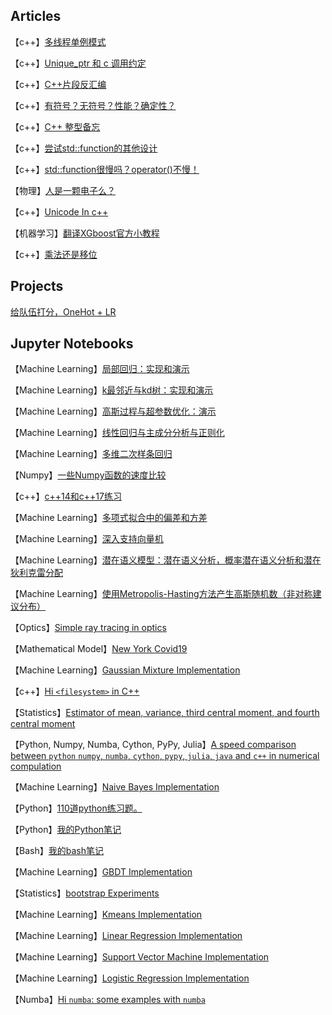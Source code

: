 ## Articles

【c++】[多线程单例模式](src/Singleton.md)

【c++】[Unique_ptr 和 c 调用约定](src/UniquePtrAndCdecl.md)

【c++】[C++片段反汇编](src/MyCompilerExplorerSnipets.html)

【c++】[有符号？无符号？性能？确定性？](src/UnsignedSigned.md)

【c++】[C++ 整型备忘](src/IntCpp.md)

【c++】[尝试std::function的其他设计](src/FunctionAnotherImpl.md)

【c++】[std::function很慢吗？operator()不慢！](src/StdFunctionCall.md)

【物理】[人是一颗电子么？](src/APersonAElectron.md)

【c++】[Unicode In c++](src/UnicodeInCpp.md)

【机器学习】[翻译XGboost官方小教程](src/XGBoostIntroduction.md)

【c++】[乘法还是移位](src/shift-or-multiply.md)

## Projects

[给队伍打分，OneHot + LR](https://github.com/lhprojects/TeamRank)

## Jupyter Notebooks


【Machine Learning】[局部回归：实现和演示](https://github.com/lhprojects/blog/blob/master/JupyterNotebooks/LocalRegression.ipynb)

【Machine Learning】[k最邻近与kd树：实现和演示](https://github.com/lhprojects/blog/blob/master/JupyterNotebooks/kNNAndKDTree.ipynb)

【Machine Learning】[高斯过程与超参数优化：演示](https://github.com/lhprojects/blog/blob/master/JupyterNotebooks/GaussianProcessAndHyperparameterTune.ipynb)

【Machine Learning】[线性回归与主成分分析与正则化](https://github.com/lhprojects/blog/blob/master/JupyterNotebooks/LinearRegressionAndPCA_Exp.ipynb)

【Machine Learning】[多维二次样条回归](https://github.com/lhprojects/blog/blob/master/JupyterNotebooks/SplineRegression.ipynb)

【Numpy】[一些Numpy函数的速度比较](https://github.com/lhprojects/blog/blob/master/JupyterNotebooks/NumpyBenchmarks.ipynb)

【c++】[c++14和c++17练习](https://github.com/lhprojects/blog/blob/master/JupyterNotebooks/cxx14Andcxx17Execise.ipynb)

【Machine Learning】[多项式拟合中的偏差和方差](https://github.com/lhprojects/blog/blob/master/JupyterNotebooks/BiasAndVarianceInPolyFit.ipynb)

【Machine Learning】[深入支持向量机](https://github.com/lhprojects/blog/blob/master/JupyterNotebooks/SVMInsight.ipynb)

【Machine Learning】[潜在语义模型：潜在语义分析，概率潜在语义分析和潜在狄利克雷分配](https://github.com/lhprojects/blog/blob/master/JupyterNotebooks/LSA.ipynb)

【Machine Learning】[使用Metropolis-Hasting方法产生高斯随机数（非对称建议分布）](https://github.com/lhprojects/blog/blob/master/JupyterNotebooks/Metropolis-Hasting.ipynb)

【Optics】[Simple ray tracing in optics](https://github.com/lhprojects/blog/blob/master/JupyterNotebooks/SimpleRayTracing.ipynb)

【Mathematical Model】[New York Covid19](https://github.com/lhprojects/blog/blob/master/JupyterNotebooks/NewYorkCovid19.ipynb)

【Machine Learning】[Gaussian Mixture Implementation](https://github.com/lhprojects/blog/blob/master/JupyterNotebooks/GaussianMixture.ipynb)

【c++】[Hi `<filesystem>` in C++](https://github.com/lhprojects/blog/blob/master/JupyterNotebooks/HiFilesystem.ipynb)

【Statistics】[Estimator of mean, variance, third central moment, and fourth central moment](https://github.com/lhprojects/blog/blob/master/JupyterNotebooks/MomentEstimator.ipynb)

【Python, Numpy, Numba, Cython, PyPy, Julia】[A speed comparison between `python` `numpy`, `numba`, `cython`, `pypy`, `julia`, `java` and `c++` in numerical compulation](https://github.com/lhprojects/blog/blob/master/JupyterNotebooks/ComparePythonAccLib.ipynb)

【Machine Learning】[Naive Bayes Implementation](https://github.com/lhprojects/blog/blob/master/src/NaiveBayes.ipynb)


【Python】[110道python练习题。](https://github.com/lhprojects/blog/blob/master/src/python110.ipynb)

【Python】[我的Python笔记](https://github.com/lhprojects/blog/blob/master/src/python_note.ipynb)

【Bash】[我的bash笔记](https://github.com/lhprojects/blog/blob/master/src/bash_note.ipynb)

【Machine Learning】[GBDT Implementation](https://github.com/lhprojects/blog/blob/master/src/GBDT.ipynb)

【Statistics】[bootstrap Experiments](https://github.com/lhprojects/blog/blob/master/src/bootstrap.ipynb)

【Machine Learning】[Kmeans Implementation](https://github.com/lhprojects/blog/blob/master/src/kmeans.ipynb)

【Machine Learning】[Linear Regression Implementation](https://github.com/lhprojects/blog/blob/master/JupyterNotebooks/LinearRegression.ipynb)

【Machine Learning】[Support Vector Machine Implementation](https://github.com/lhprojects/blog/blob/master/JupyterNotebooks/SVMImplement.ipynb)

【Machine Learning】[Logistic Regression Implementation](https://github.com/lhprojects/blog/blob/master/src/LogisticRegression.ipynb)

【Numba】[Hi `numba`: some examples with `numba`](https://github.com/lhprojects/blog/blob/master/src/HiNumba.ipynb)



